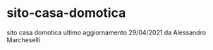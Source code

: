 # sito-casa-domotica
sito casa domotica
ultimo aggiornamento 29/04/2021  da Alessandro Marcheselli 

